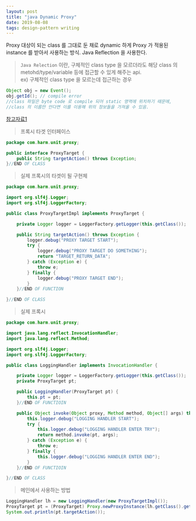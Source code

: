 ```yaml
---
layout: post
title: "java Dynamic Proxy"
date: 2019-08-08
tags: design-pattern writing
---
```

Proxy 대상이 되는 class 를 그대로 둔 채로 dynamic 하게 Proxy 가 적용된 instance 를 받아서 사용하는 방식. Java Reflection 을 사용한다.  
> `Java Relection` 이란, 구체적인 class type 을 모르더라도 해당 class 의 metohd/type/variable 등에 접근할 수 있게 해주는 api.  
> ex) 구체적인 class type 을 모르는데 접근하는 경우
```java
Object obj = new Event();
obj.getId(); // compile error
//class 파일은 byte code 로 compile 되어 static 영역에 위치하기 때문에,
//class 의 이름만 안다면 이를 이용해 위의 정보들을 가져올 수 있음.
```
[참고자료1](https://gyrfalcon.tistory.com/entry/Java-Reflection)


> 프록시 타겟 인터페이스
```java
package com.harm.unit.proxy;

public interface ProxyTarget {
	public String targetAction() throws Exception;
}//END OF CLASS
```

> 실제 프록시의 타겟이 될 구현체
```java
package com.harm.unit.proxy;

import org.slf4j.Logger;
import org.slf4j.LoggerFactory;

public class ProxyTargetImpl implements ProxyTarget {

	private Logger logger = LoggerFactory.getLogger(this.getClass());

	public String targetAction() throws Exception {
		logger.debug("PROXY TARGET START");
		try {
			logger.debug("PROXY TARGET DO SOMETHING");
			return "TARGET_RETURN_DATA";
		} catch (Exception e) {
			throw e;
		} finally {
			logger.debug("PROXY TARGET END");
		}
	}//END OF FUNCTION

}//END OF CLASS
```

> 실제 프록시
```java
package com.harm.unit.proxy;

import java.lang.reflect.InvocationHandler;
import java.lang.reflect.Method;

import org.slf4j.Logger;
import org.slf4j.LoggerFactory;

public class LoggingHandler implements InvocationHandler {

	private Logger logger = LoggerFactory.getLogger(this.getClass());
	private ProxyTarget pt;

	public LoggingHandler(ProxyTarget pt) {
		this.pt = pt;
	}//END OF FUNCTIOIN

	public Object invoke(Object proxy, Method method, Object[] args) throws Throwable {
		this.logger.debug("LOGGING HANDLER START");
		try {
			this.logger.debug("LOGGING HANDLER ENTER TRY");
			return method.invoke(pt, args);
		} catch (Exception e) {
			throw e;
		} finally {
			this.logger.debug("LOGGING HANDLER ENTER END");
		}
	}//END OF FUNCTIOIN

}//END OF CLASS
```

> 메인에서 사용하는 방법
```java
LoggingHandler lh = new LoggingHandler(new ProxyTargetImpl());
ProxyTarget pt = (ProxyTarget) Proxy.newProxyInstance(lh.getClass().getClassLoader(), new Class[] { ProxyTarget.class}, lh);
System.out.println(pt.targetAction());
```
